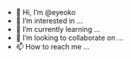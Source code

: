 - 👋 Hi, I’m @eyeoko
- 👀 I’m interested in ...
- 🌱 I’m currently learning ...
- 💞️ I’m looking to collaborate on ...
- 📫 How to reach me ...

<!---
eyeoko/eyeoko is a ✨ special ✨ repository because its `README.md` (this file) appears on your GitHub profile.
You can click the Preview link to take a look at your changes.
--->
